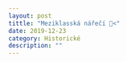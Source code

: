 ```yaml
---
layout: post
tittle: "Meziklasská nářečí 💁<"
date: 2019-12-23
category: Historické
description: ""
---
```



